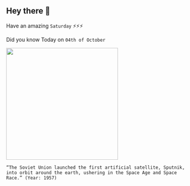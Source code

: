 ## Hey there 👋
Have an amazing `Saturday` ⚡⚡⚡

Did you know Today on `04th of October`
 
 [<img src="https://www.history.com/.image/ar_4:3%2Cc_fill%2Ccs_srgb%2Cfl_progressive%2Cq_auto:good%2Cw_1200/MTU3ODc3NjU4ODk0MjgwNDE1/this-day-in-history-10041957---sputnik-launched.jpg" width="300" />](https://www.nasa.gov/image-feature/oct-4-1957-sputnik-the-dawn-of-the-space-age/#:~:text=History%20changed%20on%20Oct.,weighing%20less%20than%20190%20pounds.) 
 ```
“The Soviet Union launched the first artificial satellite, Sputnik, into orbit around the earth, ushering in the Space Age and Space Race.” (Year: 1957)
```

